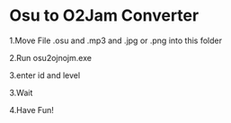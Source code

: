 # Osu to O2Jam Converter

1.Move File .osu and .mp3 and .jpg or .png into this folder

2.Run osu2ojnojm.exe

3.enter id and level

3.Wait

4.Have Fun!
